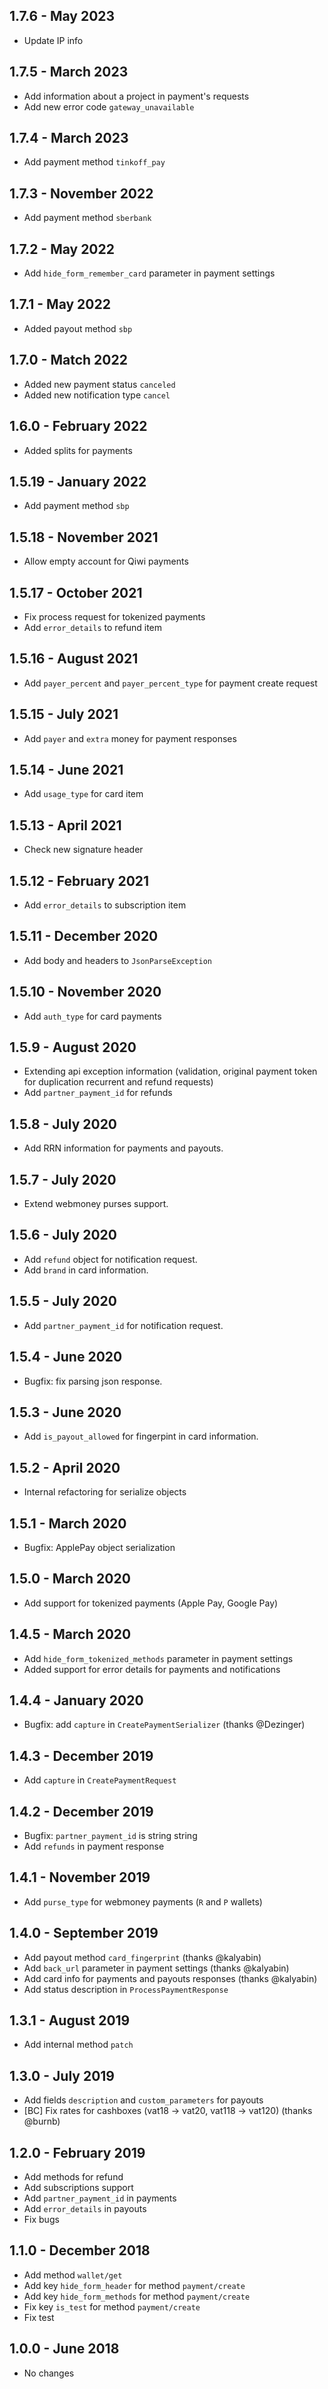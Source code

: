 ## 1.7.6 - May 2023

- Update IP info

## 1.7.5 - March 2023

- Add information about a project in  payment's requests
- Add new error code `gateway_unavailable`

## 1.7.4 - March 2023

- Add payment method `tinkoff_pay`

## 1.7.3 - November 2022

- Add payment method `sberbank`

## 1.7.2 - May 2022

- Add `hide_form_remember_card` parameter in payment settings

## 1.7.1 - May 2022

- Added payout method `sbp`

## 1.7.0 - Match 2022

- Added new payment status `canceled`
- Added new notification type `cancel`

## 1.6.0 - February 2022

- Added splits for payments

## 1.5.19 - January 2022

- Add payment method `sbp`

## 1.5.18 - November 2021

- Allow empty account for Qiwi payments

## 1.5.17 - October 2021

- Fix process request for tokenized payments
- Add `error_details` to refund item

## 1.5.16 - August 2021

- Add `payer_percent` and `payer_percent_type` for payment create request

## 1.5.15 - July 2021

- Add `payer` and `extra` money for payment responses

## 1.5.14 - June 2021

- Add `usage_type` for card item

## 1.5.13 - April 2021

- Check new signature header

## 1.5.12 - February 2021

- Add `error_details` to subscription item

## 1.5.11 - December 2020

- Add body and headers to `JsonParseException`

## 1.5.10 - November 2020

- Add `auth_type` for card payments

## 1.5.9 - August 2020

- Extending api exception information (validation, original payment token for duplication recurrent and refund requests)
- Add `partner_payment_id` for refunds

## 1.5.8 - July 2020

- Add RRN information for payments and payouts.

## 1.5.7 - July 2020

- Extend webmoney purses support.

## 1.5.6 - July 2020

- Add `refund` object for notification request.
- Add `brand`  in card information.

## 1.5.5 - July 2020

- Add `partner_payment_id` for notification request.

## 1.5.4 - June 2020

- Bugfix: fix parsing json response.

## 1.5.3 - June 2020

- Add `is_payout_allowed` for fingerpint in card information.

## 1.5.2 - April 2020

- Internal refactoring for serialize objects

## 1.5.1 - March 2020

- Bugfix: ApplePay object serialization

## 1.5.0 - March 2020

- Add support for tokenized payments (Apple Pay, Google Pay)

## 1.4.5 - March 2020

- Add `hide_form_tokenized_methods` parameter in payment settings 
- Added support for error details for payments and notifications

## 1.4.4 - January 2020

- Bugfix: add `capture` in `CreatePaymentSerializer` (thanks @Dezinger)

## 1.4.3 - December 2019

- Add `capture` in `CreatePaymentRequest`

## 1.4.2 - December 2019

- Bugfix: `partner_payment_id` is string string
- Add `refunds` in payment response

## 1.4.1 - November 2019

- Add `purse_type` for webmoney payments (`R` and `P` wallets)

## 1.4.0 - September 2019

- Add payout method `card_fingerprint` (thanks @kalyabin)
- Add `back_url` parameter in payment settings (thanks @kalyabin)
- Add card info for payments and payouts responses (thanks @kalyabin)
- Add status description in `ProcessPaymentResponse`

## 1.3.1 - August 2019

- Add internal method `patch`

## 1.3.0 - July 2019

- Add fields `description` and `custom_parameters` for payouts
- [BC] Fix rates for cashboxes (vat18 -> vat20, vat118 -> vat120) (thanks @burnb)

## 1.2.0 - February 2019

- Add methods for refund
- Add subscriptions support
- Add `partner_payment_id` in payments
- Add `error_details` in payouts
- Fix bugs 

## 1.1.0 - December 2018

- Add method `wallet/get`
- Add key `hide_form_header` for method `payment/create`
- Add key `hide_form_methods` for method `payment/create`
- Fix key `is_test` for method `payment/create`
- Fix test

## 1.0.0 - June 2018

- No changes
